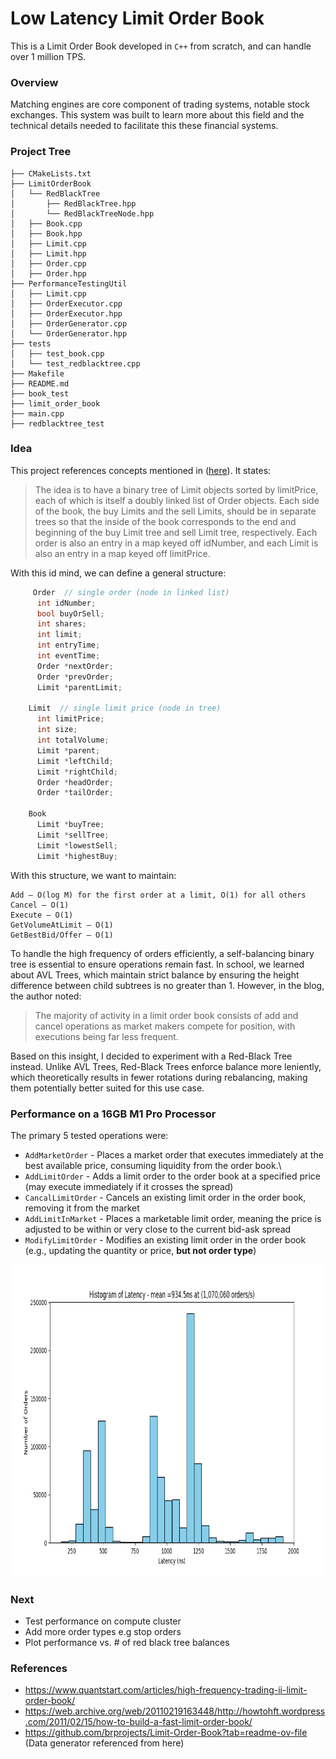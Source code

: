 # Low Latency Limit Order Book

This is a Limit Order Book developed in `C++` from scratch, and can handle over 1 million TPS.

### Overview

Matching engines are core component of trading systems, notable stock exchanges. This system was built to learn more about this field and the technical details
needed to facilitate this these financial systems.

### Project Tree

```
├── CMakeLists.txt
├── LimitOrderBook
│   └── RedBlackTree
│       ├── RedBlackTree.hpp
│       └── RedBlackTreeNode.hpp
│   ├── Book.cpp
│   ├── Book.hpp
│   ├── Limit.cpp
│   ├── Limit.hpp
│   ├── Order.cpp
│   ├── Order.hpp
├── PerformanceTestingUtil
│   ├── Limit.cpp
│   ├── OrderExecutor.cpp
│   ├── OrderExecutor.hpp
│   ├── OrderGenerator.cpp
│   └── OrderGenerator.hpp
├── tests
│   ├── test_book.cpp
│   └── test_redblacktree.cpp
├── Makefile
├── README.md
├── book_test
├── limit_order_book
├── main.cpp
├── redblacktree_test
```

### Idea

This project references concepts mentioned in ([here](https://web.archive.org/web/20110219163448/http://howtohft.wordpress.com/2011/02/15/how-to-build-a-fast-limit-order-book/)). It states:

> The idea is to have a binary tree of Limit objects sorted by limitPrice, each of which is itself a doubly linked list of Order objects. Each side of the book, the buy Limits and the sell Limits, should be in separate trees so that the inside of the book corresponds to the end and beginning of the buy Limit tree and sell Limit tree, respectively. Each order is also an entry in a map keyed off idNumber, and each Limit is also an entry in a map keyed off limitPrice.

With this id mind, we can define a general structure:

```cpp
     Order  // single order (node in linked list)
      int idNumber;
      bool buyOrSell;
      int shares;
      int limit;
      int entryTime;
      int eventTime;
      Order *nextOrder;
      Order *prevOrder;
      Limit *parentLimit;

    Limit  // single limit price (node in tree)
      int limitPrice;
      int size;
      int totalVolume;
      Limit *parent;
      Limit *leftChild;
      Limit *rightChild;
      Order *headOrder;
      Order *tailOrder;

    Book
      Limit *buyTree;
      Limit *sellTree;
      Limit *lowestSell;
      Limit *highestBuy;
```

With this structure, we want to maintain:

```
Add – O(log M) for the first order at a limit, O(1) for all others
Cancel – O(1)
Execute – O(1)
GetVolumeAtLimit – O(1)
GetBestBid/Offer – O(1)
```

To handle the high frequency of orders efficiently, a self-balancing binary tree is essential to ensure operations remain fast. In school, we learned about AVL Trees, which maintain strict balance by ensuring the height difference between child subtrees is no greater than 1. However, in the blog, the author noted:

> The majority of activity in a limit order book consists of add and cancel operations as market makers compete for position, with executions being far less frequent.

Based on this insight, I decided to experiment with a Red-Black Tree instead. Unlike AVL Trees, Red-Black Trees enforce balance more leniently, which theoretically results in fewer rotations during rebalancing, making them potentially better suited for this use case.

### Performance on a 16GB M1 Pro Processor

The primary 5 tested operations were:

- `AddMarketOrder` - Places a market order that executes immediately at the best available price, consuming liquidity from the order book.\
- `AddLimitOrder` - Adds a limit order to the order book at a specified price (may execute immediately if it crosses the spread)
- `CancalLimitOrder` - Cancels an existing limit order in the order book, removing it from the market
- `AddLimitInMarket` - Places a marketable limit order, meaning the price is adjusted to be within or very close to the current bid-ask spread
- `ModifyLimitOrder` - Modifies an existing limit order in the order book (e.g., updating the quantity or price, **but not order type**)

<img src="Docs/localPerformance.png" alt="performance" width="800" height="500">

### Next
- Test performance on compute cluster
- Add more order types e.g stop orders
- Plot performance vs. # of red black tree balances

### References

- https://www.quantstart.com/articles/high-frequency-trading-ii-limit-order-book/
- https://web.archive.org/web/20110219163448/http://howtohft.wordpress.com/2011/02/15/how-to-build-a-fast-limit-order-book/
- https://github.com/brprojects/Limit-Order-Book?tab=readme-ov-file (Data generator referenced from here)
